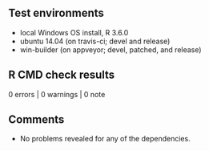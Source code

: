 ## Test environments
* local Windows OS install, R 3.6.0
* ubuntu 14.04 (on travis-ci; devel and release)
* win-builder (on appveyor; devel, patched, and release)

## R CMD check results

0 errors | 0 warnings | 0 note

## Comments

- No problems revealed for any of the dependencies. 
